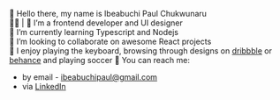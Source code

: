 👋 Hello there, my name is Ibeabuchi Paul Chukwunaru <br>
🧑‍💻 | 💅 I’m a frontend developer and UI designer  <br>
🥷 I’m currently learning Typescript and Nodejs <br>
🤘 I’m looking to collaborate on awesome React projects <br>
🎹 I enjoy playing the keyboard, browsing through designs on [dribbble](https://dribbble.com) or [behance](https://behance.net) and playing soccer
🤙 You can reach me: <br>
* by email - ibeabuchipaul@gmail.com <br>
* via [LinkedIn](https://linkedin.com/in/narudesigns) <br>